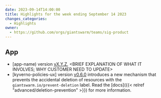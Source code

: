 ```yaml
---
date: 2023-09-14T14:00:00
title: Highlights for the week ending September 14 2023
changes_categories:
  - Highlights
owner:
  - https://github.com/orgs/giantswarm/teams/sig-product
---
```


## App
- [app-name) version [vX.Y.Z](https://github.com/giantswarm/app-name/CHANGELOG.md#134---2023-08-28), <BRIEF EXPLANATION OF WHAT IT INVOLVES; WHY CUSTOMER NEED TO UPDATE>
- [kyverno-policies-ux] version [v0.6.0](https://github.com/giantswarm/kyverno-policies-ux) introduces a new mechanism that prevents the accidental deletion of resources with the `giantswarm.io/prevent-deletion` label. Read the [docs]({{< relref "advanced/deletion-prevention" >}}) for more information.
